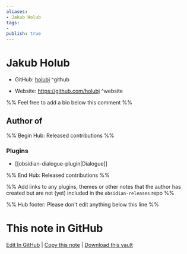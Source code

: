```yaml
---
aliases:
- Jakub Holub
tags:
- 
publish: true
---
```


# Jakub Holub

- GitHub: [holubj](https://github.com/holubj/) ^github
<!-- - Discord: `@` ^discord-->
- Website: <https://github.com/holubj> ^website
<!-- - [[Publish sites|Publish site]]: ^publish-->

%% Feel free to add a bio below this comment %%


## Author of

%% Begin Hub: Released contributions %%
### Plugins
- [[obsidian-dialogue-plugin|Dialogue]]

%% End Hub: Released contributions %%

%% Add links to any plugins, themes or other notes that the author has created but are not (yet) included in the `obsidian-releases` repo %%

<!--
### Unlisted plugins
-->

<!--
### Others

- 
-->

<!--
## Sponsor this author

- [[GitHub sponsors]]: [Sponsor @holubj on GitHub Sponsors](https://github.com/sponsors/holubj) ^github-sponsor
- [[Buy me a coffee]]: ^buy-me-a-coffee
- [[PayPal]]: ^paypal
- [[Patreon]]: ^patreon

-->

<!--
## Follow this author

- [[YouTube Channels|On YouTube]]: ^youtube
- Twitter: ^twitter
- ...
-->

%% Hub footer: Please don't edit anything below this line %%

# This note in GitHub

<span class="git-footer">[Edit In GitHub](https://github.dev/obsidian-community/obsidian-hub/blob/main/01%20-%20Community/People/holubj.md "git-hub-edit-note") | [Copy this note](https://raw.githubusercontent.com/obsidian-community/obsidian-hub/main/01%20-%20Community/People/holubj.md "git-hub-copy-note") | [Download this vault](https://github.com/obsidian-community/obsidian-hub/archive/refs/heads/main.zip "git-hub-download-vault") </span>
